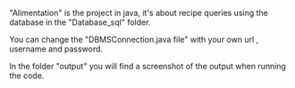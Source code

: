 "Alimentation" is the project in java, it's about recipe queries using the database in the "Database_sql" folder.

You can change the "DBMSConnection.java file" with your own url , username and password.

In the folder "output" you will find a screenshot of the output when running the code.
